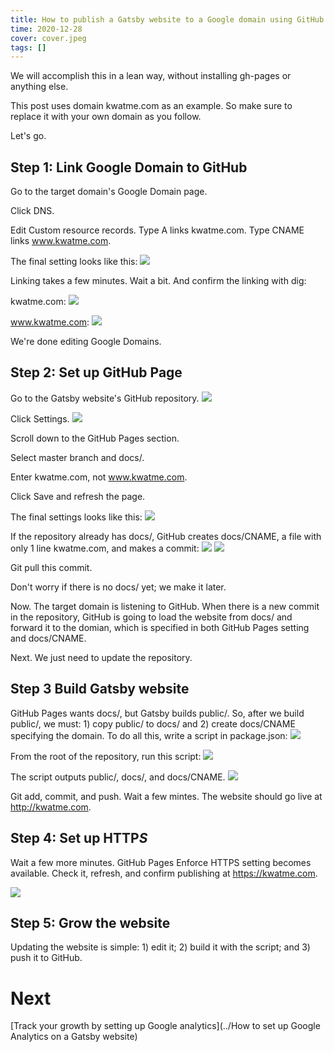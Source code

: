 ```yaml
---
title: How to publish a Gatsby website to a Google domain using GitHub Pages
time: 2020-12-28
cover: cover.jpeg
tags: []
---
```


We will accomplish this in a lean way, without installing gh-pages or anything else.

This post uses domain kwatme.com as an example.
So make sure to replace it with your own domain as you follow.

Let's go.

## Step 1: Link Google Domain to GitHub

Go to the target domain's Google Domain page.

Click DNS.

Edit Custom resource records.
Type A links kwatme.com.
Type CNAME links www.kwatme.com.

The final setting looks like this:
![](image/1.png)

Linking takes a few minutes.
Wait a bit.
And confirm the linking with dig:

kwatme.com:
![](image/2.png)

www.kwatme.com:
![](image/3.png)

We're done editing Google Domains.

## Step 2: Set up GitHub Page

Go to the Gatsby website's GitHub repository.
![](image/4.png)

Click Settings.
![](image/5.png)

Scroll down to the GitHub Pages section.

Select master branch and docs/.

Enter kwatme.com, not www.kwatme.com.

Click Save and refresh the page.

The final settings looks like this:
![](image/6.png)

If the repository already has docs/, GitHub creates docs/CNAME, a file with only 1 line kwatme.com, and makes a commit:
![](image/7.png)
![](image/8.png)

Git pull this commit.

Don't worry if there is no docs/ yet; we make it later.

Now.
The target domain is listening to GitHub.
When there is a new commit in the repository, GitHub is going to load the website from docs/ and forward it to the domian, which is specified in both GitHub Pages setting and docs/CNAME.

Next.
We just need to update the repository.

## Step 3 Build Gatsby website

GitHub Pages wants docs/, but Gatsby builds public/.
So, after we build public/, we must: 1) copy public/ to docs/ and 2) create docs/CNAME specifying the domain.
To do all this, write a script in package.json:
![](image/9.png)

From the root of the repository, run this script:
![](image/10.png)

The script outputs public/, docs/, and docs/CNAME.
![](image/11.png)

Git add, commit, and push.
Wait a few mintes.
The website should go live at http://kwatme.com.

## Step 4: Set up HTTP*S*

Wait a few more minutes.
GitHub Pages Enforce HTTPS setting becomes available.
Check it, refresh, and confirm publishing at https://kwatme.com.

![](image/12.png)

## Step 5: Grow the website

Updating the website is simple: 1) edit it; 2) build it with the script; and 3) push it to GitHub.

# Next

[Track your growth by setting up Google analytics](../How to set up Google Analytics on a Gatsby website)
